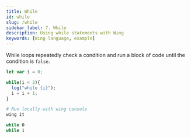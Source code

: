 ```yaml
---
title: While
id: while
slug: /while
sidebar_label: 7. While
description: Using while statements with Wing
keywords: [Wing language, example]
---
```


While loops repeatedly check a condition and run a block of code until the condition is `false`.

```js playground title="main.w"
let var i = 0;

while(i < 2){
  log("while {i}");
  i = i + 1;
}
```

```bash title="Wing console output"
# Run locally with wing console
wing it

while 0
while 1
```